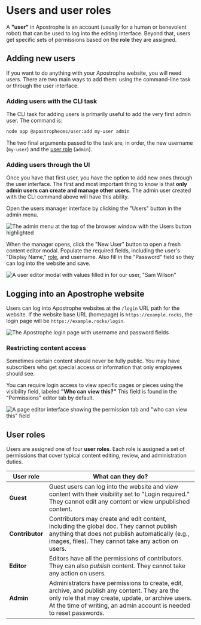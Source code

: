 # Users and user roles

A **"user"** in Apostrophe is an account (usually for a human or benevolent robot) that can be used to log into the editing interface. Beyond that, users get specific sets of permissions based on the **role** they are assigned.

## Adding new users

If you want to do anything with your Apostrophe website, you will need users. There are two main ways to add them: using the command-line task or through the user interface.

### Adding users with the CLI task

The CLI task for adding users is primarily useful to add the very first admin user. The command is:

```bash
node app @apostrophecms/user:add my-user admin
```

The two final arguments passed to the task are, in order, the new username (`my-user`) and the [user role](#user-roles) (`admin`).

### Adding users through the UI

Once you have that first user, you have the option to add new ones through the user interface. The first and most important thing to know is that **only admin users can create and manage other users.** The admin user created with the CLI command above will have this ability.

Open the users manager interface by clicking the "Users" button in the admin menu.

![The admin menu at the top of the browser window with the Users button highlighted](/images/users-admin-bar.png)

When the manager opens, click the "New User" button to open a fresh content editor modal. Populate the required fields, including the user's "Display Name," [role](#user-roles), and username. Also fill in the "Password" field so they can log into the website and save.

![A user editor modal with values filled in for our user, "Sam Wilson"](/images/users-editor.png)

## Logging into an Apostrophe website

Users can log into Apostrophe websites at the `/login` URL path for the website. If the website base URL (homepage) is `https://example.rocks`, the login page will be `https://example.rocks/login`.

![The Apostrophe login page with username and password fields](/images/users-login.png)

### Restricting content access

Sometimes certain content should never be fully public. You may have subscribers who get special access or information that only employees should see.

You can require login access to view specific pages or pieces using the visibility field, labeled **"Who can view this?"** This field is found in the "Permissions" editor tab by default.

![A page editor interface showing the permission tab and "who can view this" field](/images/users-visibility.png)

## User roles

Users are assigned one of four **user roles**. Each role is assigned a set of permissions that cover typical content editing, review, and administration duties.

| User role | What can they do? |
| --------- | ----------------- |
| **Guest** | Guest users can log into the website and view content with their visibility set to "Login required." They cannot edit any content or view unpublished content. |
| **Contributor** | Contributors may create and edit content, including the global doc. They cannot publish anything that does not publish automatically (e.g., images, files). They cannot take any action on users. |
| **Editor** | Editors have all the permissions of contributors. They can also *publish* content. They cannot take any action on users. |
| **Admin** | Administrators have permissions to create, edit, archive, and publish any content. They are the only role that may create, update, or archive users. At the time of writing, an admin account is needed to  reset passwords. |
